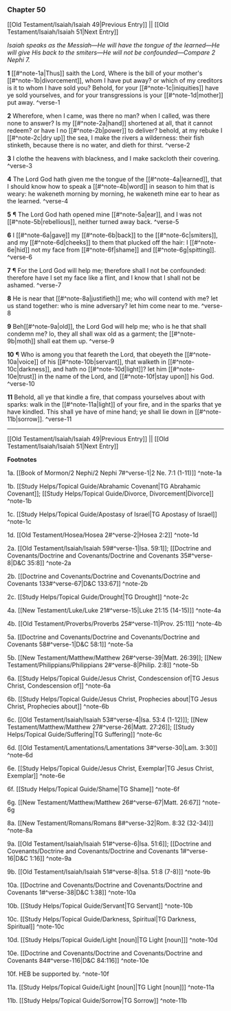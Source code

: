 ### Chapter 50

[[Old Testament/Isaiah/Isaiah 49|Previous Entry]]  ||  [[Old Testament/Isaiah/Isaiah 51|Next Entry]]

*Isaiah speaks as the Messiah—He will have the tongue of the learned—He will give His back to the smiters—He will not be confounded—Compare 2 Nephi 7.*

**1**  [[#^note-1a|Thus]] saith the Lord, Where is the bill of your mother's [[#^note-1b|divorcement]], whom I have put away? or which of my creditors is it to whom I have sold you? Behold, for your [[#^note-1c|iniquities]] have ye sold yourselves, and for your transgressions is your [[#^note-1d|mother]] put away. ^verse-1

**2**  Wherefore, when I came, was there no man? when I called, was there none to answer? Is my [[#^note-2a|hand]] shortened at all, that it cannot redeem? or have I no [[#^note-2b|power]] to deliver? behold, at my rebuke I [[#^note-2c|dry up]] the sea, I make the rivers a wilderness: their fish stinketh, because there is no water, and dieth for thirst. ^verse-2

**3**  I clothe the heavens with blackness, and I make sackcloth their covering. ^verse-3

**4**  The Lord God hath given me the tongue of the [[#^note-4a|learned]], that I should know how to speak a [[#^note-4b|word]] in season to him that is weary: he wakeneth morning by morning, he wakeneth mine ear to hear as the learned. ^verse-4

**5**  ¶ The Lord God hath opened mine [[#^note-5a|ear]], and I was not [[#^note-5b|rebellious]], neither turned away back. ^verse-5

**6**  I [[#^note-6a|gave]] my [[#^note-6b|back]] to the [[#^note-6c|smiters]], and my [[#^note-6d|cheeks]] to them that plucked off the hair: I [[#^note-6e|hid]] not my face from [[#^note-6f|shame]] and [[#^note-6g|spitting]]. ^verse-6

**7**  ¶ For the Lord God will help me; therefore shall I not be confounded: therefore have I set my face like a flint, and I know that I shall not be ashamed. ^verse-7

**8**  He is near that [[#^note-8a|justifieth]] me; who will contend with me? let us stand together: who is mine adversary? let him come near to me. ^verse-8

**9**  Beh[[#^note-9a|old]], the Lord God will help me; who is he that shall condemn me? lo, they all shall wax old as a garment; the [[#^note-9b|moth]] shall eat them up. ^verse-9

**10**  ¶ Who is among you that feareth the Lord, that obeyeth the [[#^note-10a|voice]] of his [[#^note-10b|servant]], that walketh in [[#^note-10c|darkness]], and hath no [[#^note-10d|light]]? let him [[#^note-10e|trust]] in the name of the Lord, and [[#^note-10f|stay upon]] his God. ^verse-10

**11**  Behold, all ye that kindle a fire, that compass yourselves about with sparks: walk in the [[#^note-11a|light]] of your fire, and in the sparks that ye have kindled. This shall ye have of mine hand; ye shall lie down in [[#^note-11b|sorrow]]. ^verse-11


---
[[Old Testament/Isaiah/Isaiah 49|Previous Entry]]  ||  [[Old Testament/Isaiah/Isaiah 51|Next Entry]]


**Footnotes**


1a. [[Book of Mormon/2 Nephi/2 Nephi 7#^verse-1|2 Ne. 7:1 (1-11)]] ^note-1a

1b. [[Study Helps/Topical Guide/Abrahamic Covenant|TG Abrahamic Covenant]]; [[Study Helps/Topical Guide/Divorce, Divorcement|Divorce]] ^note-1b

1c. [[Study Helps/Topical Guide/Apostasy of Israel|TG Apostasy of Israel]] ^note-1c

1d. [[Old Testament/Hosea/Hosea 2#^verse-2|Hosea 2:2]] ^note-1d

2a. [[Old Testament/Isaiah/Isaiah 59#^verse-1|Isa. 59:1]]; [[Doctrine and Covenants/Doctrine and Covenants/Doctrine and Covenants 35#^verse-8|D&C 35:8]] ^note-2a

2b. [[Doctrine and Covenants/Doctrine and Covenants/Doctrine and Covenants 133#^verse-67|D&C 133:67]] ^note-2b

2c. [[Study Helps/Topical Guide/Drought|TG Drought]] ^note-2c

4a. [[New Testament/Luke/Luke 21#^verse-15|Luke 21:15 (14-15)]] ^note-4a

4b. [[Old Testament/Proverbs/Proverbs 25#^verse-11|Prov. 25:11]] ^note-4b

5a. [[Doctrine and Covenants/Doctrine and Covenants/Doctrine and Covenants 58#^verse-1|D&C 58:1]] ^note-5a

5b. [[New Testament/Matthew/Matthew 26#^verse-39|Matt. 26:39]]; [[New Testament/Philippians/Philippians 2#^verse-8|Philip. 2:8]] ^note-5b

6a. [[Study Helps/Topical Guide/Jesus Christ, Condescension of|TG Jesus Christ, Condescension of]] ^note-6a

6b. [[Study Helps/Topical Guide/Jesus Christ, Prophecies about|TG Jesus Christ, Prophecies about]] ^note-6b

6c. [[Old Testament/Isaiah/Isaiah 53#^verse-4|Isa. 53:4 (1-12)]]; [[New Testament/Matthew/Matthew 27#^verse-26|Matt. 27:26]]; [[Study Helps/Topical Guide/Suffering|TG Suffering]] ^note-6c

6d. [[Old Testament/Lamentations/Lamentations 3#^verse-30|Lam. 3:30]] ^note-6d

6e. [[Study Helps/Topical Guide/Jesus Christ, Exemplar|TG Jesus Christ, Exemplar]] ^note-6e

6f. [[Study Helps/Topical Guide/Shame|TG Shame]] ^note-6f

6g. [[New Testament/Matthew/Matthew 26#^verse-67|Matt. 26:67]] ^note-6g

8a. [[New Testament/Romans/Romans 8#^verse-32|Rom. 8:32 (32-34)]] ^note-8a

9a. [[Old Testament/Isaiah/Isaiah 51#^verse-6|Isa. 51:6]]; [[Doctrine and Covenants/Doctrine and Covenants/Doctrine and Covenants 1#^verse-16|D&C 1:16]] ^note-9a

9b. [[Old Testament/Isaiah/Isaiah 51#^verse-8|Isa. 51:8 (7-8)]] ^note-9b

10a. [[Doctrine and Covenants/Doctrine and Covenants/Doctrine and Covenants 1#^verse-38|D&C 1:38]] ^note-10a

10b. [[Study Helps/Topical Guide/Servant|TG Servant]] ^note-10b

10c. [[Study Helps/Topical Guide/Darkness, Spiritual|TG Darkness, Spiritual]] ^note-10c

10d. [[Study Helps/Topical Guide/Light [noun]|TG Light [noun]]] ^note-10d

10e. [[Doctrine and Covenants/Doctrine and Covenants/Doctrine and Covenants 84#^verse-116|D&C 84:116]] ^note-10e

10f. HEB be supported by. ^note-10f

11a. [[Study Helps/Topical Guide/Light [noun]|TG Light [noun]]] ^note-11a

11b. [[Study Helps/Topical Guide/Sorrow|TG Sorrow]] ^note-11b